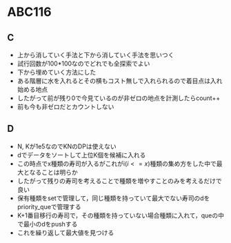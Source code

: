 # ABC116

## C

- 上から消していく手法と下から消していく手法を思いつく
- 試行回数が100*100なのでどれでも全探索でよい
- 下から埋めていく方法にした
- ある階層に水を入れるとその横もコスト無しで入れられるので着目点は入れ始める地点
- したがって前が残り0で今見ているのが非ゼロの地点を計測したらcount++
- 前も今も非ゼロだとカウントしない

## D

- N, Kが1e5なのでKNのDPは使えない
- dでデータをソートして上位K個を候補に入れる
- この時点でx種類の寿司が入るがこれがi($i <= x$)種類の集め方をした中で最大となることは明らか
- したがって残りの寿司を考えることで種類を増やすことのみを考えるだけで良い
- 保有種類をsetで管理して，同じ種類を持っていて最大でない寿司のdをpriority_queで管理する
- K+1番目移行の寿司で，その種類を持っていない場合種類に入れて，queの中で最小のdをpushする
- これを繰り返して最大値を見つける